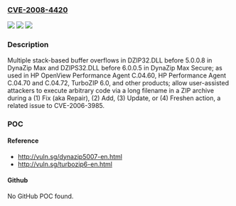 ### [CVE-2008-4420](https://cve.mitre.org/cgi-bin/cvename.cgi?name=CVE-2008-4420)
![](https://img.shields.io/static/v1?label=Product&message=n%2Fa&color=blue)
![](https://img.shields.io/static/v1?label=Version&message=n%2Fa&color=blue)
![](https://img.shields.io/static/v1?label=Vulnerability&message=n%2Fa&color=brighgreen)

### Description

Multiple stack-based buffer overflows in DZIP32.DLL before 5.0.0.8 in DynaZip Max and DZIPS32.DLL before 6.0.0.5 in DynaZip Max Secure; as used in HP OpenView Performance Agent C.04.60, HP Performance Agent C.04.70 and C.04.72, TurboZIP 6.0, and other products; allow user-assisted attackers to execute arbitrary code via a long filename in a ZIP archive during a (1) Fix (aka Repair), (2) Add, (3) Update, or (4) Freshen action, a related issue to CVE-2006-3985.

### POC

#### Reference
- http://vuln.sg/dynazip5007-en.html
- http://vuln.sg/turbozip6-en.html

#### Github
No GitHub POC found.

